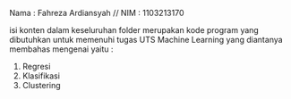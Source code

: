 Nama : Fahreza Ardiansyah
// NIM  : 1103213170

isi konten dalam keseluruhan folder merupakan kode program yang dibutuhkan untuk memenuhi tugas UTS Machine Learning yang diantanya membahas mengenai yaitu :
1. Regresi
2. Klasifikasi
3. Clustering
